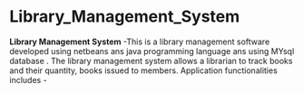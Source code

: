 # Library_Management_System
__Library Management System__ -This is a library management software developed using netbeans ans java programming language ans using MYsql database .
The library management system allows a librarian to track books and their quantity, books issued to members.
Application functionalities includes -
